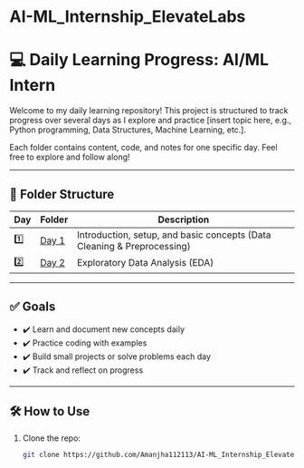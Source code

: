 # AI-ML_Internship_ElevateLabs

# 💻 Daily Learning Progress: AI/ML Intern

Welcome to my daily learning repository! This project is structured to track progress over several days as I explore and practice [insert topic here, e.g., Python programming, Data Structures, Machine Learning, etc.].

Each folder contains content, code, and notes for one specific day. Feel free to explore and follow along!

---

## 📁 Folder Structure

| Day | Folder | Description |
|-----|--------|-------------|
| 1️⃣  | [Day 1](./Day1) | Introduction, setup, and basic concepts (Data Cleaning & Preprocessing) |
| 2️⃣  | [Day 2](./Day-2) | Exploratory Data Analysis (EDA) |

---

## ✅ Goals

- ✔️ Learn and document new concepts daily
- ✔️ Practice coding with examples
- ✔️ Build small projects or solve problems each day
- ✔️ Track and reflect on progress

---

## 🛠️ How to Use

1. Clone the repo:
   ```bash
   git clone https://github.com/Amanjha112113/AI-ML_Internship_ElevateLabs.git
